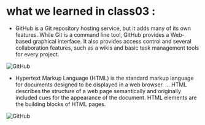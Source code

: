 # what we learned in class03 : 

* GitHub is a Git repository hosting service, but it adds many of its own features. While Git is a command line tool, GitHub provides a Web-based graphical interface. It also provides access control and several collaboration features, such as a wikis and basic task management tools for every project.

![GitHub](https://miro.medium.com/max/719/1*WaaXnUvhvrswhBJSw4YTuQ.png)

* Hypertext Markup Language (HTML) is the standard markup language for documents designed to be displayed in a web browser. ... HTML describes the structure of a web page semantically and originally included cues for the appearance of the document. HTML elements are the building blocks of HTML pages.


![GitHub](https://static.arageek.com/wp-content/uploads/2018/12/html-e1544564368935.jpg)

